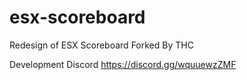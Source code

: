 # esx-scoreboard
Redesign of ESX Scoreboard
Forked By THC

Development Discord https://discord.gg/wquuewzZMF
